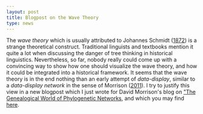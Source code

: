 ```yaml
---
layout: post
title: Blogpost on the Wave Theory 
type: news
---
```


The *wave theory* which is usually attributed to Johannes Schmidt ([1872](http://bibliography.lingpy.org?key=Schmidt1872)) is a strange theoretical construct. Traditional linguists and textbooks mention it quite a lot when discussing the danger of tree thinking in historical linguistics. Nevertheless, so far, nobody really could come up with a convincing way to show how one should visualize the wave theory, and how it could be integrated into a historical framework. It seems that the wave theory is in the end nothing than an early attempt of *data-display*, similar to a *data-display network* in the sense of Morrison ([2011](http://bibliography.lingpy.org?key=Morrison2011)). 
 I try to justify this view in a new blogpost which I just wrote for David Morrison's blog on ["The Genealogical World of Phylogenetic Networks](http://phylonetworks.blogspot.de), and which you may find [here](http://phylonetworks.blogspot.de/2015/10/the-wave-theory-predecessor-of-network.html). 
 
